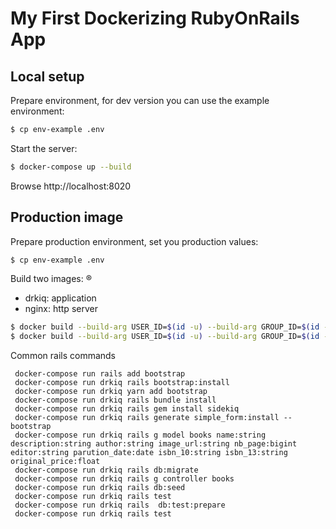 # My First Dockerizing RubyOnRails App 

## Local setup

Prepare environment, for dev version you can use the example environment:

```bash
$ cp env-example .env
```

Start the server:

```bash
$ docker-compose up --build
```

Browse http://localhost:8020

## Production image

Prepare production environment, set you production values:

```bash
$ cp env-example .env
```

Build two images:
®
- drkiq: application
- nginx: http server

```bash
$ docker build --build-arg USER_ID=$(id -u) --build-arg GROUP_ID=$(id -g) -t $DOCKER_USERNAME/dockerizing-ruby-drkiq:latest -f Dockerfile.production .
$ docker build --build-arg USER_ID=$(id -u) --build-arg GROUP_ID=$(id -g) -t $DOCKER_USERNAME/dockerizing-ruby-nginx:latest -f Dockerfile.nginx .
```
Common rails commands
```docker-compose run yarn add bootstrap
 docker-compose run rails add bootstrap
 docker-compose run drkiq rails bootstrap:install
 docker-compose run drkiq yarn add bootstrap
 docker-compose run drkiq rails bundle install
 docker-compose run drkiq rails gem install sidekiq
 docker-compose run drkiq rails generate simple_form:install --bootstrap
 docker-compose run drkiq rails g model books name:string description:string author:string image_url:string nb_page:bigint editor:string parution_date:date isbn_10:string isbn_13:string original_price:float
 docker-compose run drkiq rails db:migrate
 docker-compose run drkiq rails g controller books
 docker-compose run drkiq rails db:seed
 docker-compose run drkiq rails test
 docker-compose run drkiq rails  db:test:prepare
 docker-compose run drkiq rails test
 ```